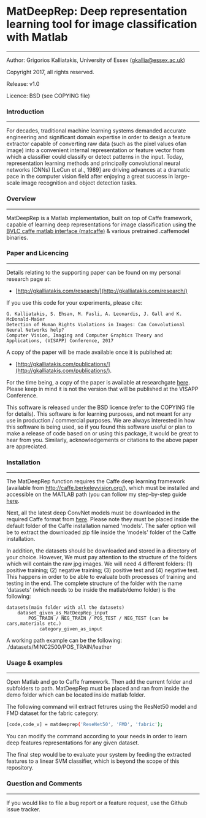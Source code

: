 # MatDeepRep: Deep representation learning tool for image classification with Matlab

----------

Author: Grigorios Kalliatakis, University of Essex (gkallia@essex.ac.uk)

Copyright 2017, all rights reserved.

Release: v1.0

Licence: BSD (see COPYING file)


### Introduction

----------
For decades, traditional machine learning systems demanded accurate engineering and significant domain expertise in order to design a feature extractor capable of converting raw data (such as the pixel values ofan image) into a convenient internal representation or feature vector from which a classifier could classify or detect patterns in the input. Today, representation learning methods and principally convolutional neural networks (CNNs) [LeCun et al., 1989] are driving advances at a dramatic pace in the computer vision field after enjoying  a  great  success in  large-scale  image recognition  and  object  detection  tasks.	

### Overview

----------
MatDeepRep is a Matlab implementation, built on top of Caffe framework, capable of learning deep representations for image classification using the [BVLC caffe matlab interface (matcaffe)](http://caffe.berkeleyvision.org/tutorial/interfaces.html) & various pretrained .caffemodel binaries.

### Paper and Licencing

----------
Details relating to the supporting paper can be found on my personal research page at:
 * [http://gkalliatakis.com/research/](http://gkalliatakis.com/research/)

If you use this code for your experiments, please cite:

    G. Kalliatakis, S. Ehsan, M. Fasli, A. Leonardis, J. Gall and K. McDonald-Maier
    Detection of Human Rights Violations in Images: Can Convolutional Neural Networks help?
    Computer Vision, Imaging and Computer Graphics Theory and Applications, (VISAPP) Conference, 2017

A copy of the paper will be made available once it is published at:
 * [http://gkalliatakis.com/publications/](http://gkalliatakis.com/publications/). 

For the time being, a copy of the paper is available at researchgate [here](https://www.researchgate.net/publication/311064932_Detection_of_Human_Rights_Violations_in_Images_Can_Convolutional_Neural_Networks_help). Please keep in mind it is not the version that will be published at the VISAPP Conference.

This software is released under the BSD licence (refer to the COPYING file for details). This software is for learning purposes, and not meant for any use in production / commercial purposes. We are always interested in how this software is being used, so if you found this software useful or plan to make a release of code based on or using this package, it would be great to hear from you. Similarly, acknowledgements or citations to the above paper are appreciated.

### Installation

----------
The MatDeepRep function requires the Caffe deep learning framework (available from http://caffe.berkeleyvision.org/), which must be installed and accessible on the MATLAB path (you can follow my step-by-step guide [here](https://github.com/GKalliatakis/Adventures-in-deep-learning/tree/master/Caffe_Installation).

Next, all the latest deep ConvNet models must be downloaded in the required Caffe format from [here](https://docs.google.com/uc?export=download&confirm=WvVf&id=0B98ZKBhlAtp-QUhyaHBnX2NuVU0).
Please note they must be placed inside the default folder of the Caffe installation named 'models'. The safer option will be to extract the downloaded zip file inside the 'models' folder of the Caffe installation. 

In addition, the datasets should be downloaded and stored in a directory of your choice. However, We must pay attention to the structure of the folders which will contain the raw jpg images. We will need 4 different folders: (1) positive training; (2) negative training; (3) positive test and (4) negative test. This happens in order to be able to evaluate both processes of training and testing in the end. The complete structure of the folder with the name 'datasets' (which needs to be inside the matlab/demo folder) is the following:

    datasets(main folder with all the datasets)
        dataset_given_as_MatDeepRep_input
            POS_TRAIN / NEG_TRAIN / POS_TEST / NEG_TEST (can be cars,materials etc.)
                category_given_as_input

A working path example can be the following: ./datasets/MINC2500/POS_TRAIN/leather

### Usage & examples

----------
Open Matlab and go to Caffe framework. Then add the current folder and subfolders to path. MatDeepRep must be placed and ran from inside the demo folder which can be located inside matlab folder.

The following command will extract fetrures using the ResNet50 model and FMD dataset for the fabric category:

```sh
[code,code_v] = matdeeprep('ReseNet50', 'FMD', 'fabric');
```

You can modify the command according to your needs in order to learn deep features representations for any given dataset.

The final step would be to evaluate your system by feeding the extracted features to a linear SVM classifier, which is beyond the scope of this repository.

### Question and Comments

----------
If you would like to file a bug report or a feature request, use the Github issue tracker.

[//]: # (These are reference links used in the body of this note and get stripped out when the markdown processor does its job. There is no need to format nicely because it shouldn't be seen. Thanks SO - http://stackoverflow.com/questions/4823468/store-comments-in-markdown-syntax)


   [dill]: <https://github.com/joemccann/dillinger>
   [git-repo-url]: <https://github.com/joemccann/dillinger.git>
   [john gruber]: <http://daringfireball.net>
   [@thomasfuchs]: <http://twitter.com/thomasfuchs>
   [df1]: <http://daringfireball.net/projects/markdown/>
   [markdown-it]: <https://github.com/markdown-it/markdown-it>
   [Ace Editor]: <http://ace.ajax.org>
   [node.js]: <http://nodejs.org>
   [Twitter Bootstrap]: <http://twitter.github.com/bootstrap/>
   [keymaster.js]: <https://github.com/madrobby/keymaster>
   [jQuery]: <http://jquery.com>
   [@tjholowaychuk]: <http://twitter.com/tjholowaychuk>
   [express]: <http://expressjs.com>
   [AngularJS]: <http://angularjs.org>
   [Gulp]: <http://gulpjs.com>

   [PlDb]: <https://github.com/joemccann/dillinger/tree/master/plugins/dropbox/README.md>
   [PlGh]:  <https://github.com/joemccann/dillinger/tree/master/plugins/github/README.md>
   [PlGd]: <https://github.com/joemccann/dillinger/tree/master/plugins/googledrive/README.md>
   [PlOd]: <https://github.com/joemccann/dillinger/tree/master/plugins/onedrive/README.md>
